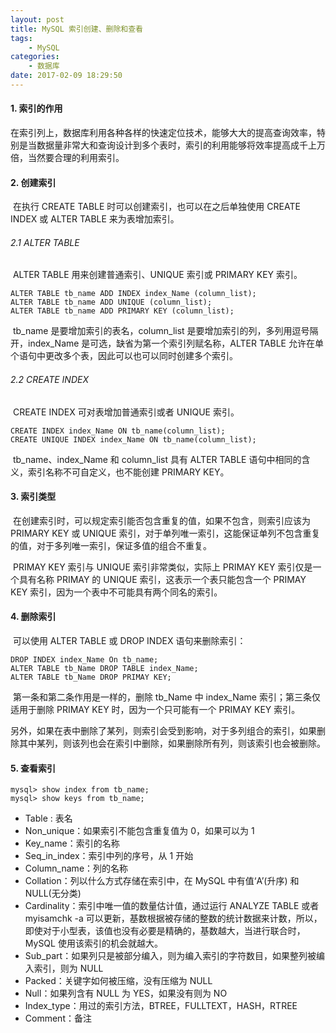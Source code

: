 ```yaml
---
layout: post
title: MySQL 索引创建、删除和查看
tags: 
    - MySQL
categories: 
    - 数据库
date: 2017-02-09 18:29:50
---
```


#### **1. 索引的作用**

   在索引列上，数据库利用各种各样的快速定位技术，能够大大的提高查询效率，特别是当数据量非常大和查询设计到多个表时，索引的利用能够将效率提高成千上万倍，当然要合理的利用索引。

#### **2. 创建索引**

​ 在执行 CREATE TABLE 时可以创建索引，也可以在之后单独使用 CREATE INDEX 或 ALTER TABLE 来为表增加索引。

###### 2.1 ALTER TABLE

​ ALTER TABLE 用来创建普通索引、UNIQUE 索引或 PRIMARY KEY 索引。

```
ALTER TABLE tb_name ADD INDEX index_Name (column_list);
ALTER TABLE tb_name ADD UNIQUE (column_list);
ALTER TABLE tb_name ADD PRIMARY KEY (column_list);
```

​ tb_name 是要增加索引的表名，column_list 是要增加索引的列，多列用逗号隔开，index_Name 是可选，缺省为第一个索引列赋名称，ALTER TABLE 允许在单个语句中更改多个表，因此可以也可以同时创建多个索引。

###### 2.2 CREATE INDEX

​ CREATE INDEX 可对表增加普通索引或者 UNIQUE 索引。

```
CREATE INDEX index_Name ON tb_name(column_list);
CREATE UNIQUE INDEX index_Name ON tb_name(column_list);
```

​ tb_name、index_Name 和 column_list 具有 ALTER TABLE 语句中相同的含义，索引名称不可自定义，也不能创建 PRIMARY KEY。

#### **3. 索引类型**

​ 在创建索引时，可以规定索引能否包含重复的值，如果不包含，则索引应该为 PRIMARY KEY 或 UNIQUE 索引，对于单列唯一索引，这能保证单列不包含重复的值，对于多列唯一索引，保证多值的组合不重复。

​ PRIMAY KEY 索引与 UNIQUE 索引非常类似，实际上 PRIMAY KEY 索引仅是一个具有名称 PRIMAY 的 UNIQUE 索引，这表示一个表只能包含一个 PRIMAY KEY 索引，因为一个表中不可能具有两个同名的索引。

#### **4. 删除索引**

​ 可以使用 ALTER TABLE 或 DROP INDEX 语句来删除索引：

```
DROP INDEX index_Name On tb_name;
ALTER TABLE tb_Name DROP TABLE index_Name;
ALTER TABLE tb_Name DROP PRIMAY KEY;
```

​ 第一条和第二条作用是一样的，删除 tb_Name 中 index_Name 索引；第三条仅适用于删除 PRIMAY KEY 时，因为一个只可能有一个 PRIMAY KEY 索引。

​ 另外，如果在表中删除了某列，则索引会受到影响，对于多列组合的索引，如果删除其中某列，则该列也会在索引中删除，如果删除所有列，则该索引也会被删除。

#### **5. 查看索引**

```
mysql> show index from tb_name;
mysql> show keys from tb_name;
```

* Table : 表名
* Non_unique：如果索引不能包含重复值为 0，如果可以为 1
* Key_name：索引的名称
* Seq_in_index：索引中列的序号，从 1 开始
* Column_name：列的名称
* Collation：列以什么方式存储在索引中，在 MySQL 中有值‘A’(升序) 和 NULL(无分类)
* Cardinality：索引中唯一值的数量估计值，通过运行 ANALYZE TABLE 或者 myisamchk -a 可以更新，基数根据被存储的整数的统计数据来计数，所以，即使对于小型表，该值也没有必要是精确的，基数越大，当进行联合时，MySQL 使用该索引的机会就越大。
* Sub_part：如果列只是被部分编入，则为编入索引的字符数目，如果整列被编入索引，则为 NULL
* Packed：关键字如何被压缩，没有压缩为 NULL
* Null：如果列含有 NULL 为 YES，如果没有则为 NO
* Index_type：用过的索引方法，BTREE，FULLTEXT，HASH，RTREE
* Comment：备注
